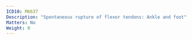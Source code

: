 ```yaml
---
ICD10: M6637
Description: "Spontaneous rupture of flexor tendons: Ankle and foot"
Matters: No
Weight: 0
---
```


